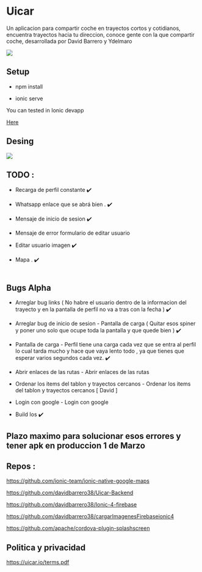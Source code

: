 # Uicar

Un aplicacion para compartir coche en trayectos cortos y cotidianos, encuentra trayectos hacia tu direccion, conoce gente con la que compartir coche, desarrollada por David Barrero y Ydelmaro


<img src="https://github.com/davidbarrero38/Uicar/blob/master/src/assets/icons/logopeque.png?raw=true">
 
## Setup 


* npm install 

* ionic serve 

You can tested in Ionic devapp

<a href="https://ionicframework.com/docs/appflow/devapp/">Here</a>

## Desing


<img src="https://github.com/davidbarrero38/Uicar/blob/master/src/assets/icons/canvas2.png?raw=true">

## TODO :

- Recarga de perfil constante    ✔️ 

- Whatsapp enlace que se abrá bien .   ✔️

- Mensaje de inicio de sesion     ✔️

- Mensaje de error formulario de editar usuario

- Editar usuario imagen    ✔️ 

- Mapa .    ✔️
<br><br>


## Bugs Alpha


 - Arreglar bug links ( No habre el usuario dentro de la informacion del trayecto  y en la pantalla de perfil no va a tras con la fecha )    ✔️ 


 - Arreglar bug de inicio de sesion	- Pantalla de carga ( Quitar esos spiner y poner uno solo que ocupe toda la pantalla y que quede bien )   ✔️ 
 

 - Pantalla de carga	- Perfil tiene una carga cada vez que se entra al perfil lo cual tarda mucho y hace que vaya lento todo , ya que tienes que esperar varios segundos cada vez.   ✔️ 


 - Abrir enlaces de las rutas	- Abrir enlaces de las rutas  


 - Ordenar los items del tablon y trayectos cercanos 	- Ordenar los items del tablon y trayectos cercanos [ David ]


 - Login con google 	- Login con google 


 - Build Ios 	  ✔️ 
 
 ## Plazo maximo para solucionar esos errores y tener apk en produccion  1 de Marzo




 ## Repos :


https://github.com/ionic-team/ionic-native-google-maps

https://github.com/davidbarrero38/Uicar-Backend

https://github.com/davidbarrero38/Ionic-4-firebase

https://github.com/davidbarrero38/cargarImagenesFirebaseionic4

https://github.com/apache/cordova-plugin-splashscreen


## Politica y privacidad 


https://uicar.io/terms.pdf


